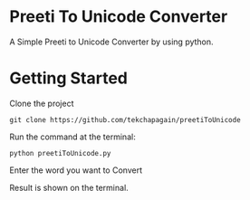 # Preeti To Unicode Converter
A Simple Preeti to Unicode Converter by using python.

# Getting Started

Clone the project

```
git clone https://github.com/tekchapagain/preetiToUnicode

```
Run the command at the terminal:
```
python preetiToUnicode.py 

```
Enter the word you want to Convert

Result is shown on the terminal.
